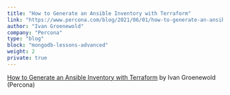 ```yaml
---
title: "How to Generate an Ansible Inventory with Terraform"
link: "https://www.percona.com/blog/2021/06/01/how-to-generate-an-ansible-inventory-with-terraform/"
author: "Ivan Groenewold"
company: "Percona"
type: "blog"
block: "mongodb-lessons-advanced"
weight: 2
private: true
---
```


[How to Generate an Ansible Inventory with Terraform](https://www.percona.com/blog/2021/06/01/how-to-generate-an-ansible-inventory-with-terraform/) by Ivan Groenewold (Percona)
